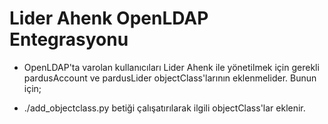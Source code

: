 # Lider Ahenk OpenLDAP Entegrasyonu
* OpenLDAP'ta varolan kullanıcıları Lider Ahenk ile yönetilmek için gerekli pardusAccount ve pardusLider objectClass'larının eklenmelider. Bunun için;
- ./add_objectclass.py 
betiği çalışatırılarak ilgili objectClass'lar eklenir.

